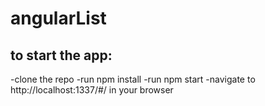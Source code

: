 # angularList

## to start the app:
  -clone the repo
  -run npm install
  -run npm start
  -navigate to http://localhost:1337/#/ in your browser